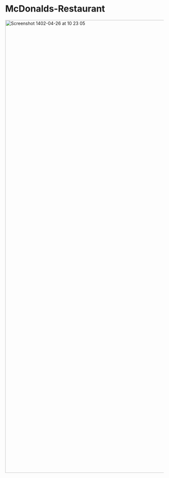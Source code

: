 # McDonalds-Restaurant
<img width="1440" alt="Screenshot 1402-04-26 at 10 23 05" src="https://github.com/ahsn-dev/McDonalds-Restaurant/assets/68742427/5012b8a8-3edb-4c4c-af16-1ebf5d0545a4">
